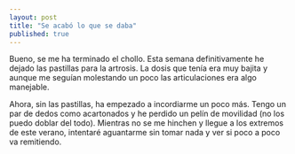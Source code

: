 ```yaml
---
layout: post
title: "Se acabó lo que se daba"
published: true
---
```


Bueno, se me ha terminado el chollo. Esta semana definitivamente he dejado las pastillas para la artrosis. La dosis que tenía era muy bajita y aunque me seguían molestando un poco las articulaciones era algo manejable.

Ahora, sin las pastillas, ha empezado a incordiarme un poco más. Tengo un par de dedos como acartonados y he perdido un pelín de movilidad (no los puedo doblar del todo). Mientras no se me hinchen y llegue a los extremos de este verano, intentaré aguantarme sin tomar nada y ver si poco a poco va remitiendo.
